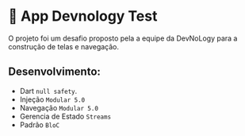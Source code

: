 # :iphone: App Devnology Test 
 
 O projeto foi um desafio proposto pela a equipe da DevNoLogy para a construção de telas e navegação.
 
  ## Desenvolvimento:
  * Dart `null safety`. 
  * Injeção `Modular 5.0`
  * Navegação `Modular 5.0`
  * Gerencia de Estado `Streams`
  * Padrão `BloC`
